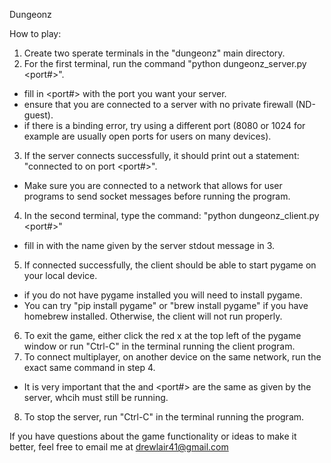 Dungeonz

How to play:
1. Create two sperate terminals in the "dungeonz" main directory.
2. For the first terminal, run the command "python dungeonz_server.py <port#>".
  - fill in <port#> with the port you want your server.
  - ensure that you are connected to a server with no private firewall (ND-guest). 
  - if there is a binding error, try using a different port (8080 or 1024 for example are usually open ports for users on many devices).
3. If the server connects successfully, it should print out a statement: "connected to <hostname> on port <port#>".
  - Make sure you are connected to a network that allows for user programs to send socket messages before running the program.
4. In the second terminal, type the command: "python dungeonz_client.py <hostname> <port#>"
  - fill in <hostname> with the name given by the server stdout message in 3.
5. If connected successfully, the client should be able to start pygame on your local device.
  - if you do not have pygame installed you will need to install pygame. 
  - You can try "pip install pygame" or "brew install pygame" if you have homebrew installed. Otherwise, the client will not run properly.
6. To exit the game, either click the red x at the top left of the pygame window or run "Ctrl-C" in the terminal running the client program.
7. To connect multiplayer, on another device on the same network, run the exact same command in step 4. 
  - It is very important that the <hostname> and <port#> are the same as given by the server, whcih must still be running. 
8. To stop the server, run "Ctrl-C" in the terminal running the program.

If you have questions about the game functionality or ideas to make it better, feel free to email me at drewlair41@gmail.com
